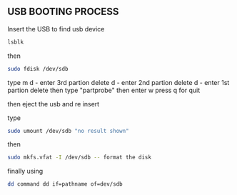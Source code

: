 ## USB BOOTING PROCESS

Insert the USB 
to find usb device
```bash
lsblk 
```

then
```bash
sudo fdisk /dev/sdb
```
type m
d - enter 3rd partion delete
d - enter 2nd partion delete
d - enter 1st partion delete
then type "partprobe"
then enter w
press q for quit

then eject the usb and re insert

type 
```bash
sudo umount /dev/sdb "no result shown"
```
then 
```bash
sudo mkfs.vfat -I /dev/sdb -- format the disk
```
finally using 
```bash
dd command dd if=pathname of=dev/sdb
```
